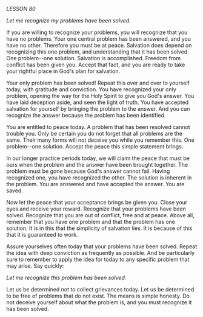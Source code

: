 *LESSON 80*

*Let me recognize my problems have been solved.*

If you are willing to recognize your problems, you will recognize that you have no problems. Your one central problem has been answered, and you have no other. Therefore you must be at peace. Salvation does depend on recognizing this one problem, and understanding that it has been solved. One problem--one solution. Salvation is accomplished. Freedom from conflict has been given you. Accept that fact, and you are ready to take your rightful place in God's plan for salvation.

Your only problem has been solved! Repeat this over and over to yourself today, with gratitude and conviction. You have recognized your only problem, opening the way for the Holy Spirit to give you God's answer. You have laid deception aside, and seen the light of truth. You have accepted salvation for yourself by bringing the problem to the answer. And you can recognize the answer because the problem has been identified.

You are entitled to peace today. A problem that has been resolved cannot trouble you. Only be certain you do not forget that all problems are the same. Their many forms will not deceive you while you remember this. One problem--one solution. Accept the peace this simple statement brings.

In our longer practice periods today, we will claim the peace that must be ours when the problem and the answer have been brought together. The problem must be gone because God's answer cannot fail. Having recognized one, you have recognized the other. The solution is inherent in the problem. You are answered and have accepted the answer. You are saved.

Now let the peace that your acceptance brings be given you. Close your eyes and receive your reward. Recognize that your problems have been solved. Recognize that you are out of conflict, free and at peace. Above all, remember that you have one problem and that the problem has one solution. It is in this that the simplicity of salvation lies. It is because of this that it is guaranteed to work.

Assure yourselves often today that your problems have been solved. Repeat the idea with deep conviction as frequently as possible. And be particularly sure to remember to apply the idea for today to any specific problem that may arise. Say quickly:

_Let me recognize this problem has been solved._

Let us be determined not to collect grievances today. Let us be determined to be free of problems that do not exist. The means is simple honesty. Do not deceive yourself about what the problem is, and you must recognize it has been solved.